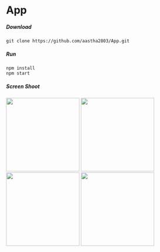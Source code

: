 # App

##### Download 
```
git clone https://github.com/aastha2803/App.git
```

##### Run 
```
npm install
npm start
```

##### Screen Shoot
<p>
  <img src="https://user-images.githubusercontent.com/103181989/212651319-c3736a08-8abe-42ee-98f9-289896b41f3b.png" width="200px"/>
  <img src="https://user-images.githubusercontent.com/103181989/212651394-d0d8b1b0-92c8-49dc-af07-75355dfe19b1.png" width="200px"/>  
  <img src="https://user-images.githubusercontent.com/103181989/212651397-7cf08863-dd2f-402b-94c2-9515996a0be0.png" width="200px"/>  
  <img src="https://user-images.githubusercontent.com/103181989/212651402-1db943f1-47be-48d5-b23d-0176ba757cc8.png" width="200px"/>
  </p>
